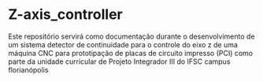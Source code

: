 # Z-axis_controller
Este repositório servirá como documentação durante o desenvolvimento de um sistema detector de continuidade para o controle do eixo z de uma máquina CNC para prototipação de placas de circuito impresso (PCI) como parte da unidade curricular de Projeto Integrador III do IFSC campus florianópolis 
